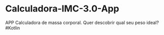 # Calculadora-IMC-3.0-App
APP Calculadora de massa corporal. Quer descobrir qual seu peso ideal?
#Kotlin
